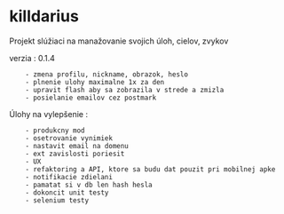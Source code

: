 # killdarius

Projekt slúžiaci na manažovanie svojich úloh, cielov, zvykov

verzia : 0.1.4

        - zmena profilu, nickname, obrazok, heslo
        - plnenie ulohy maximalne 1x za den
        - upravit flash aby sa zobrazila v strede a zmizla
        - posielanie emailov cez postmark

Úlohy na vylepšenie :     
        
        - produkcny mod
        - osetrovanie vynimiek
        - nastavit email na domenu
        - ext zavislosti poriesit
        - UX
        - refaktoring a API, ktore sa budu dat pouzit pri mobilnej apke
        - notifikacie zdielani    
        - pamatat si v db len hash hesla        
        - dokoncit unit testy
        - selenium testy

